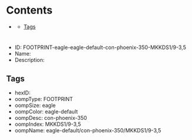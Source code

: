 



Contents
========

* [](#)
	* [Tags](#tags)

# 

- ID: FOOTPRINT-eagle-eagle-default-con-phoenix-350-MKKDS1/9-3,5
- Name: 
- Description: 

## Tags

- hexID: 
- oompType: FOOTPRINT
- oompSize: eagle
- oompColor: eagle-default
- oompDesc: con-phoenix-350
- oompIndex: MKKDS1/9-3,5
- oompName: eagle-default/con-phoenix-350/MKKDS1/9-3,5
